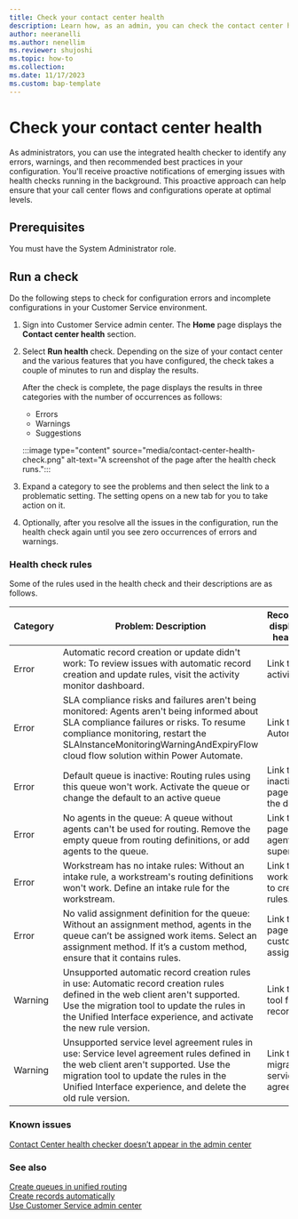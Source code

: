 ```yaml
---
title: Check your contact center health
description: Learn how, as an admin, you can check the contact center health to diagnose configuration errors and address them by using the health check results.
author: neeranelli
ms.author: nenellim
ms.reviewer: shujoshi
ms.topic: how-to
ms.collection:
ms.date: 11/17/2023
ms.custom: bap-template
---
```


# Check your contact center health

As administrators, you can use the integrated health checker to identify any errors, warnings, and then recommended best practices in your configuration. You'll receive proactive notifications of emerging issues with health checks running in the background. This proactive approach can help ensure that your call center flows and configurations operate at optimal levels. 

## Prerequisites

You must have the System Administrator role.


## Run a check

Do the following steps to check for configuration errors and incomplete configurations in your Customer Service environment.

1. Sign into Customer Service admin center. The **Home** page displays the **Contact center health** section.
1. Select **Run health** check. Depending on the size of your contact center and the various features that you have configured, the check takes a couple of minutes to run and display the results.

   After the check is complete, the page displays the results in three categories with the number of occurrences as follows:

    - Errors
    - Warnings
    - Suggestions

     :::image type="content" source="media/contact-center-health-check.png" alt-text="A screenshot of  the page after the health check runs.":::

1. Expand a category to see the problems and then select the link to a problematic setting. The setting opens on a new tab for you to take action on it.
1. Optionally, after you resolve all the issues in the configuration, run the health check again until you see zero occurrences of errors and warnings.

### Health check rules

Some of the rules used in the health check and their descriptions are as follows. 

| Category | Problem: Description | Recommendation displayed by the health checker |
|----------|---------------------|--------------------|
| Error | Automatic record creation or update didn't work: To review issues with automatic record creation and update rules, visit the activity monitor dashboard. | Link to the activity monitor. |
| Error | SLA compliance risks and failures aren't being monitored: Agents aren't being informed about SLA compliance failures or risks. To resume compliance monitoring, restart the SLAInstanceMonitoringWarningAndExpiryFlow cloud flow solution within Power Automate.  | Link to Power Automate flow. |
| Error | Default queue is inactive: Routing rules using this queue won't work. Activate the queue or change the default to an active queue | Link to the inactive queue page to activate the default queue. |
| Error | No agents in the queue: A queue without agents can't be used for routing. Remove the empty queue from routing definitions, or add agents to the queue. | Link to queue page to add agents or supervisors. |
| Error | Workstream has no intake rules: Without an intake rule, a workstream's routing definitions won't work. Define an intake rule for the workstream. | Link to workstream page to create intake rules. |
| Error | No valid assignment definition for the queue: Without an assignment method, agents in the queue can’t be assigned work items. Select an assignment method. If it’s a custom method, ensure that it contains rules. | Link to queue page to add custom assignment rule. |
| Warning | Unsupported automatic record creation rules in use: Automatic record creation rules defined in the web client aren't supported. Use the migration tool to update the rules in the Unified Interface experience, and activate the new rule version. | Link to migration tool for automatic record creation. |
| Warning | Unsupported service level agreement rules in use: Service level agreement rules defined in the web client aren't supported. Use the migration tool to update the rules in the Unified Interface experience, and delete the old rule version. | Link to the migration tool for service level agreements. |

### Known issues

[Contact Center health checker doesn’t appear in the admin center](https://go.microsoft.com/fwlink/p/?linkid=2165393)

### See also

[Create queues in unified routing](queues-omnichannel.md)  
[Create records automatically](automatically-create-update-records.md)  
[Use Customer Service admin center](cs-admin-center.md)  


